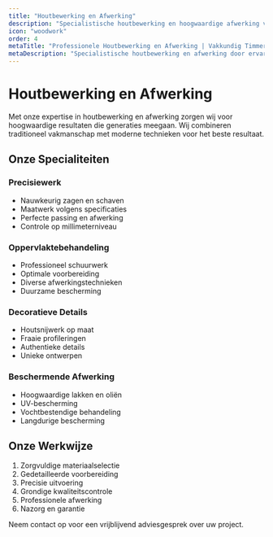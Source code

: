```yaml
---
title: "Houtbewerking en Afwerking"
description: "Specialistische houtbewerking en hoogwaardige afwerking voor duurzame resultaten"
icon: "woodwork"
order: 4
metaTitle: "Professionele Houtbewerking en Afwerking | Vakkundig Timmerwerk"
metaDescription: "Specialistische houtbewerking en afwerking door ervaren vakmensen. Van precisiezagen tot decoratieve details, wij zorgen voor perfectie."
---
```


# Houtbewerking en Afwerking

Met onze expertise in houtbewerking en afwerking zorgen wij voor hoogwaardige resultaten die generaties meegaan. Wij combineren traditioneel vakmanschap met moderne technieken voor het beste resultaat.

## Onze Specialiteiten

### Precisiewerk
- Nauwkeurig zagen en schaven
- Maatwerk volgens specificaties
- Perfecte passing en afwerking
- Controle op millimeterniveau

### Oppervlaktebehandeling
- Professioneel schuurwerk
- Optimale voorbereiding
- Diverse afwerkingstechnieken
- Duurzame bescherming

### Decoratieve Details
- Houtsnijwerk op maat
- Fraaie profileringen
- Authentieke details
- Unieke ontwerpen

### Beschermende Afwerking
- Hoogwaardige lakken en oliën
- UV-bescherming
- Vochtbestendige behandeling
- Langdurige bescherming

## Onze Werkwijze

1. Zorgvuldige materiaalselectie
2. Gedetailleerde voorbereiding
3. Precisie uitvoering
4. Grondige kwaliteitscontrole
5. Professionele afwerking
6. Nazorg en garantie

Neem contact op voor een vrijblijvend adviesgesprek over uw project.